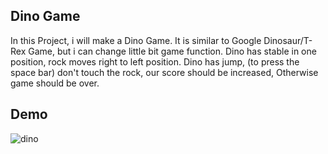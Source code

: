 ## Dino Game 

In this Project, i will make a Dino Game. It is similar to Google Dinosaur/T-Rex Game, but i can change little bit game function.
Dino has stable in one position, rock moves right to left position. Dino has jump, (to press the space bar) don't touch the rock, our score should be increased, 
Otherwise game should be over.


## Demo

![dino](https://user-images.githubusercontent.com/67471717/119351822-8bc9d300-bcbe-11eb-866f-7204baf67b5e.gif)
